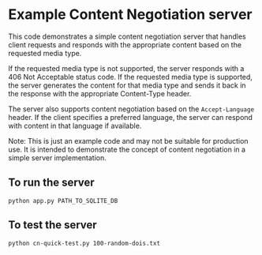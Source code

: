 # Example Content Negotiation server

This code demonstrates a simple content negotiation server that handles client requests and responds with the appropriate content based on the requested media type.

If the requested media type is not supported, the server responds with a 406 Not Acceptable status code. If the requested media type is supported, the server generates the content for that media type and sends it back in the response with the appropriate Content-Type header.

The server also supports content negotiation based on the `Accept-Language` header. If the client specifies a preferred language, the server can respond with content in that language if available.

Note: This is just an example code and may not be suitable for production use. It is intended to demonstrate the concept of content negotiation in a simple server implementation.

## To run the server

```
python app.py PATH_TO_SQLITE_DB
```

## To test the server

```
python cn-quick-test.py 100-random-dois.txt
```
